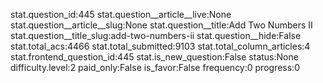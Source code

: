 stat.question_id:445
stat.question__article__live:None
stat.question__article__slug:None
stat.question__title:Add Two Numbers II
stat.question__title_slug:add-two-numbers-ii
stat.question__hide:False
stat.total_acs:4466
stat.total_submitted:9103
stat.total_column_articles:4
stat.frontend_question_id:445
stat.is_new_question:False
status:None
difficulty.level:2
paid_only:False
is_favor:False
frequency:0
progress:0
